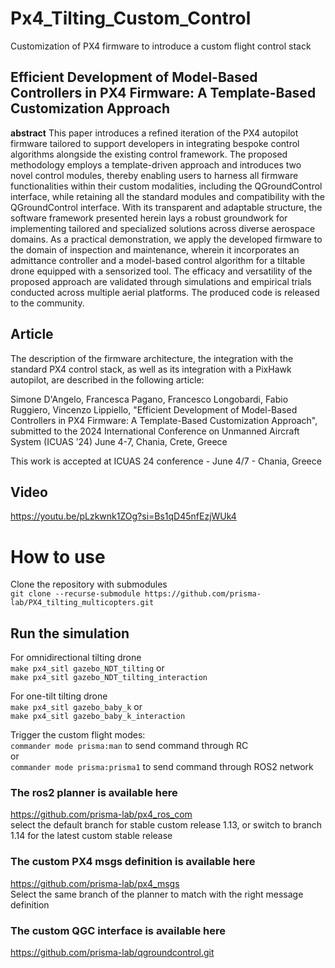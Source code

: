 # Px4_Tilting_Custom_Control
 Customization of PX4 firmware to introduce a custom flight control stack 

## Efficient Development of Model-Based Controllers in PX4 Firmware: A Template-Based Customization Approach
__abstract__ This paper introduces a refined iteration of the PX4 autopilot firmware tailored to support developers in integrating bespoke control algorithms alongside the existing control framework. The proposed methodology employs a template-driven approach and introduces two novel control modules, thereby enabling users to harness all firmware functionalities within their custom modalities, including the QGroundControl interface, while retaining all the standard modules and compatibility with the QGroundControl interface. With its transparent and adaptable structure, the software framework presented herein lays a robust groundwork for implementing tailored and specialized solutions across diverse aerospace domains. As a practical demonstration, we apply the developed firmware to the domain of inspection and maintenance, wherein it incorporates an admittance controller and a model-based control algorithm for a tiltable drone equipped with a sensorized tool. The efficacy and versatility of the proposed approach are validated through simulations and empirical trials conducted across multiple aerial platforms. The produced code is released to the community.   
## Article
The description of the firmware architecture, the integration with the standard PX4 control stack, as well as its integration with a PixHawk autopilot, are described in the following article:

Simone D'Angelo, Francesca Pagano, Francesco Longobardi, Fabio Ruggiero, Vincenzo Lippiello, "Efficient Development of Model-Based Controllers in PX4 Firmware: A Template-Based Customization Approach", submitted to the 2024 International Conference on Unmanned Aircraft System (ICUAS ’24)  June 4-7, Chania, Crete, Greece

This work is accepted at ICUAS 24 conference - June 4/7 - Chania, Greece 

## Video
https://youtu.be/pLzkwnk1ZOg?si=Bs1qD45nfEzjWUk4

# How to use
Clone the repository with submodules <br />
`git clone --recurse-submodule https://github.com/prisma-lab/PX4_tilting_multicopters.git`

## Run the simulation
For omnidirectional tilting drone <br />
`make px4_sitl gazebo_NDT_tilting`
 or <br />
`make px4_sitl gazebo_NDT_tilting_interaction`

For one-tilt tilting drone <br />
`make px4_sitl gazebo_baby_k`
or  <br />
`make px4_sitl gazebo_baby_k_interaction`

Trigger the custom flight modes:<br />
`commander mode prisma:man` to send command through RC<br />
or<br />
`commander mode prisma:prisma1` to send command through ROS2 network

### The ros2 planner is available here <br />
https://github.com/prisma-lab/px4_ros_com <br />
select the default branch for stable custom release 1.13, or switch to branch 1.14 for the latest custom stable release <br />

### The custom PX4 msgs definition is available here <br />
https://github.com/prisma-lab/px4_msgs <br />
Select the same branch of the planner to match with the right message definition <br />

### The custom QGC interface is available here <br />
https://github.com/prisma-lab/qgroundcontrol.git
